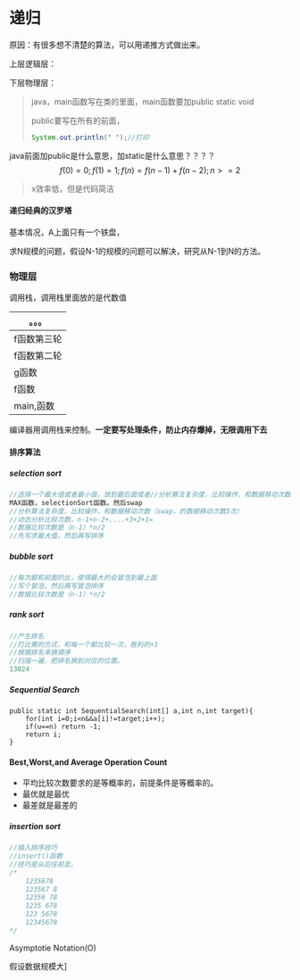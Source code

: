 # 递归

原因：有很多想不清楚的算法，可以用递推方式做出来。

上层逻辑层：

下层物理层：

> java，main函数写在类的里面，main函数要加public static void 
>
> public要写在所有的前面，
>
> ```java
> System.out.println(" ");//打印
> ```

java前面加public是什么意思，加static是什么意思？？？？
$$
f(0)=0;f(1)=1;f(n)=f(n-1)+f(n-2);n>=2
$$

> x效率低，但是代码简洁

#### 递归经典的汉罗塔

基本情况，A上面只有一个铁盘，

求N规模的问题，假设N-1的规模的问题可以解决，研究从N-1到N的方法。	

### 物理层

调用栈，调用栈里面放的是代数值

| 。。。      |
| ----------- |
| f函数第三轮 |
| f函数第二轮 |
| g函数       |
| f函数       |
| main,函数   |

编译器用调用栈来控制。**一定要写处理条件，防止内存爆掉，无限调用下去**

#### 排序算法

##### selection sort

```java
//选择一个最大值或者最小值，放到最后面或者//分析算法复杂度，比较操作，和数据移动次数最前面
MAX函数，selectionSort函数。然后swap
//分析算法复杂度，比较操作，和数据移动次数（swap，的数据移动次数3次）
//动态分析比较次数，n-1+n-2+....+3+2+1=
//数据比较次数是（n-1）*n/2
//先写求最大值，然后再写排序
```

##### bubble sort

```java
//每次都和前面的比，使得最大的会冒泡到最上面
//写个冒泡，然后再写冒泡排序
//数据比较次数是（n-1）*n/2
```

##### rank sort

```java
//产生排名
//打比赛的方式，和每一个都比较一次，胜利的+1
//根据排名来换顺序
//扫描一遍，把排名换到对应的位置。
13024
```

##### Sequential Search

```
public static int SequentialSearch(int[] a,int n,int target){
	for(int i=0;i<n&&a[i]!=target;i++);
	if(u==n) return -1;
	return i;
}
```



#### Best,Worst,and Average Operation Count

- 平均比较次数要求的是等概率的，前提条件是等概率的。
- 最优就是最优
- 最差就是最差的

##### insertion sort

```java
//插入排序技巧
//insert()函数
//技巧是从后往前走。
/*
	1235678
	123567 8
	12356 78
	1235 678
	123 5678
	12345678
*/
```

Asymptotie Notation(O)

假设数据规模大]
